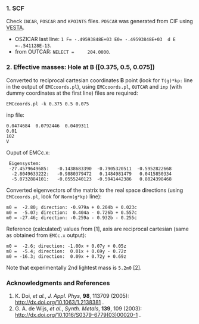 ### 1. SCF
Check ```INCAR```, ```POSCAR``` and ```KPOINTS``` files. ```POSCAR``` was generated from CIF using [VESTA](http://jp-minerals.org/vesta/en/).  
 - OSZICAR last line: ```1 F= -.49593848E+03 E0= -.49593848E+03  d E =-.541128E-13```.
 - from OUTCAR: ```NELECT =     204.0000```.

### 2. Effective masses: Hole at **B** ([0.375, 0.5, 0.075])
Converted to reciprocal cartesian coordinates **B** point (look for ```T(g)*kp:``` line in the output of ```EMCcoords.pl```), using ```EMCcoords.pl```, ```OUTCAR``` and ```inp``` (with dummy coordinates at the first line) files are required:
```
EMCcoords.pl -k 0.375 0.5 0.075
```

inp file:
```
0.0474684  0.0792446  0.0409311
0.01
102
V
```

Ouput of EMCc.x:
```
 Eigensystem:
 -27.4579649685:   -0.1438683390  -0.7905320511  -0.5952822668
  -2.8049633222:   -0.9880379472   0.1484981479   0.0415850334
  -5.0732884101:   -0.0555240123  -0.5941442386   0.8024398468
```

Converted eigenvectors of the matrix to the real space directions (using ```EMCcoords.pl```, look for ```Norm(g*kp)``` line):
```
m0 =  -2.80; direction: -0.979a + 0.204b + 0.023c
m0 =  -5.07; direction:  0.404a - 0.726b + 0.557c
m0 = -27.46; direction: -0.259a - 0.932b - 0.255c
```

Reference (calculated) values from [1], axis are reciprocal cartesian (same as obtained from ```EMCc.x``` output):
```
m0 =  -2.6; direction: -1.00x + 0.07y + 0.05z
m0 =  -5.4; direction:  0.01x + 0.69y - 0.72z
m0 = -16.3; direction:  0.09x + 0.72y + 0.69z
```

Note that experimentally 2nd lightest mass is ```5.2m0``` [2].

### Acknowledgments and References
1. K. Doi, *et al.*, *J. Appl. Phys*, **98**, 113709 (2005): http://dx.doi.org/10.1063/1.2138381 .
1. G. A. de Wijs, *et al.*, *Synth. Metals*, **139**, 109 (2003): http://dx.doi.org/10.1016/S0379-6779(03)00020-1 .